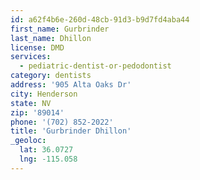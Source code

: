 ```yaml
---
id: a62f4b6e-260d-48cb-91d3-b9d7fd4aba44
first_name: Gurbrinder
last_name: Dhillon
license: DMD
services:
  - pediatric-dentist-or-pedodontist
category: dentists
address: '905 Alta Oaks Dr'
city: Henderson
state: NV
zip: '89014'
phone: '(702) 852-2022'
title: 'Gurbrinder Dhillon'
_geoloc:
  lat: 36.0727
  lng: -115.058
---
```

